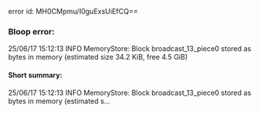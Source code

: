 error id: MH0CMpmu/I0guExsUiEfCQ==
### Bloop error:

25/06/17 15:12:13 INFO MemoryStore: Block broadcast_13_piece0 stored as bytes in memory (estimated size 34.2 KiB, free 4.5 GiB)
#### Short summary: 

25/06/17 15:12:13 INFO MemoryStore: Block broadcast_13_piece0 stored as bytes in memory (estimated s...